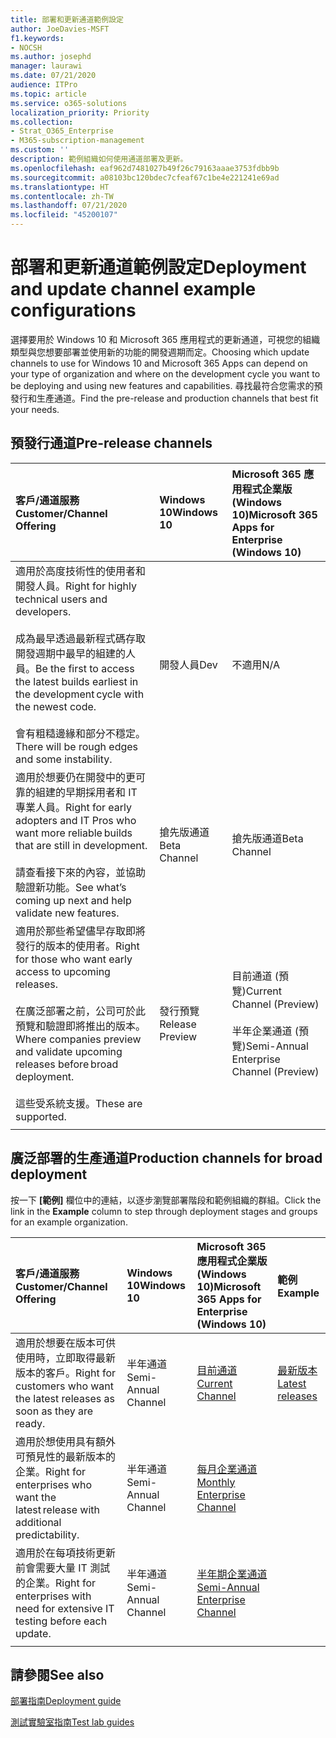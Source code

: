```yaml
---
title: 部署和更新通道範例設定
author: JoeDavies-MSFT
f1.keywords:
- NOCSH
ms.author: josephd
manager: laurawi
ms.date: 07/21/2020
audience: ITPro
ms.topic: article
ms.service: o365-solutions
localization_priority: Priority
ms.collection:
- Strat_O365_Enterprise
- M365-subscription-management
ms.custom: ''
description: 範例組織如何使用通道部署及更新。
ms.openlocfilehash: eaf962d7481027b49f26c79163aaae3753fdbb9b
ms.sourcegitcommit: a08103bc120bdec7cfeaf67c1be4e221241e69ad
ms.translationtype: HT
ms.contentlocale: zh-TW
ms.lasthandoff: 07/21/2020
ms.locfileid: "45200107"
---
```

# <a name="deployment-and-update-channel-example-configurations"></a><span data-ttu-id="bbeb1-103">部署和更新通道範例設定</span><span class="sxs-lookup"><span data-stu-id="bbeb1-103">Deployment and update channel example configurations</span></span>

<span data-ttu-id="bbeb1-104">選擇要用於 Windows 10 和 Microsoft 365 應用程式的更新通道，可視您的組織類型與您想要部署並使用新的功能的開發週期而定。</span><span class="sxs-lookup"><span data-stu-id="bbeb1-104">Choosing which update channels to use for Windows 10 and Microsoft 365 Apps can depend on your type of organization and where on the development cycle you want to be deploying and using new features and capabilities.</span></span> <span data-ttu-id="bbeb1-105">尋找最符合您需求的預發行和生產通道。</span><span class="sxs-lookup"><span data-stu-id="bbeb1-105">Find the pre-release and production channels that best fit your needs.</span></span>

## <a name="pre-release-channels"></a><span data-ttu-id="bbeb1-106">預發行通道</span><span class="sxs-lookup"><span data-stu-id="bbeb1-106">Pre-release channels</span></span>

| <span data-ttu-id="bbeb1-107">客戶/通道服務</span><span class="sxs-lookup"><span data-stu-id="bbeb1-107">Customer/Channel Offering</span></span> | <span data-ttu-id="bbeb1-108">Windows 10</span><span class="sxs-lookup"><span data-stu-id="bbeb1-108">Windows 10</span></span> | <span data-ttu-id="bbeb1-109">Microsoft 365 應用程式企業版 (Windows 10)</span><span class="sxs-lookup"><span data-stu-id="bbeb1-109">Microsoft 365 Apps for Enterprise (Windows 10)</span></span> |
|:-------|:-------|:-----|
| <span data-ttu-id="bbeb1-110">適用於高度技術性的使用者和開發人員。</span><span class="sxs-lookup"><span data-stu-id="bbeb1-110">Right for highly technical users and developers.</span></span> <br><br> <span data-ttu-id="bbeb1-111">成為最早透過最新程式碼存取開發週期中最早的組建的人員。</span><span class="sxs-lookup"><span data-stu-id="bbeb1-111">Be the first to access the latest builds earliest in the development cycle with the newest code.</span></span> <br><br> <span data-ttu-id="bbeb1-112">會有粗糙邊緣和部分不穩定。</span><span class="sxs-lookup"><span data-stu-id="bbeb1-112">There will be rough edges and some instability.</span></span> | <span data-ttu-id="bbeb1-113">開發人員</span><span class="sxs-lookup"><span data-stu-id="bbeb1-113">Dev</span></span> | <span data-ttu-id="bbeb1-114">不適用</span><span class="sxs-lookup"><span data-stu-id="bbeb1-114">N/A</span></span> |
| <span data-ttu-id="bbeb1-115">適用於想要仍在開發中的更可靠的組建的早期採用者和 IT 專業人員。</span><span class="sxs-lookup"><span data-stu-id="bbeb1-115">Right for early adopters and IT Pros who want more reliable builds that are still in development.</span></span> <br><br> <span data-ttu-id="bbeb1-116">請查看接下來的內容，並協助驗證新功能。</span><span class="sxs-lookup"><span data-stu-id="bbeb1-116">See what’s coming up next and help validate new features.</span></span> | <span data-ttu-id="bbeb1-117">搶先版通道</span><span class="sxs-lookup"><span data-stu-id="bbeb1-117">Beta Channel</span></span> | <span data-ttu-id="bbeb1-118">搶先版通道</span><span class="sxs-lookup"><span data-stu-id="bbeb1-118">Beta Channel</span></span> |
| <span data-ttu-id="bbeb1-119">適用於那些希望儘早存取即將發行的版本的使用者。</span><span class="sxs-lookup"><span data-stu-id="bbeb1-119">Right for those who want early access to upcoming releases.</span></span> <br><br> <span data-ttu-id="bbeb1-120">在廣泛部署之前，公司可於此預覽和驗證即將推出的版本。</span><span class="sxs-lookup"><span data-stu-id="bbeb1-120">Where companies preview and validate upcoming releases before broad deployment.</span></span> <br><br> <span data-ttu-id="bbeb1-121">這些受系統支援。</span><span class="sxs-lookup"><span data-stu-id="bbeb1-121">These are supported.</span></span> <br>  | <span data-ttu-id="bbeb1-122">發行預覽</span><span class="sxs-lookup"><span data-stu-id="bbeb1-122">Release Preview</span></span> | <span data-ttu-id="bbeb1-123">目前通道 (預覽)</span><span class="sxs-lookup"><span data-stu-id="bbeb1-123">Current Channel (Preview)</span></span> <br><br> <span data-ttu-id="bbeb1-124">半年企業通道 (預覽)</span><span class="sxs-lookup"><span data-stu-id="bbeb1-124">Semi-Annual Enterprise Channel (Preview)</span></span>|
||||

## <a name="production-channels-for-broad-deployment"></a><span data-ttu-id="bbeb1-125">廣泛部署的生產通道</span><span class="sxs-lookup"><span data-stu-id="bbeb1-125">Production channels for broad deployment</span></span>

<span data-ttu-id="bbeb1-126">按一下 **[範例]** 欄位中的連結，以逐步瀏覽部署階段和範例組織的群組。</span><span class="sxs-lookup"><span data-stu-id="bbeb1-126">Click the link in the **Example** column to step through deployment stages and groups for an example organization.</span></span>

| <span data-ttu-id="bbeb1-127">客戶/通道服務</span><span class="sxs-lookup"><span data-stu-id="bbeb1-127">Customer/Channel Offering</span></span> | <span data-ttu-id="bbeb1-128">Windows 10</span><span class="sxs-lookup"><span data-stu-id="bbeb1-128">Windows 10</span></span> | <span data-ttu-id="bbeb1-129">Microsoft 365 應用程式企業版 (Windows 10)</span><span class="sxs-lookup"><span data-stu-id="bbeb1-129">Microsoft 365 Apps for Enterprise (Windows 10)</span></span> | <span data-ttu-id="bbeb1-130">範例</span><span class="sxs-lookup"><span data-stu-id="bbeb1-130">Example</span></span> |
|:-------|:-------|:-----|:-------|
| <span data-ttu-id="bbeb1-131">適用於想要在版本可供使用時，立即取得最新版本的客戶。</span><span class="sxs-lookup"><span data-stu-id="bbeb1-131">Right for customers who want the latest releases as soon as they are ready.</span></span> | <span data-ttu-id="bbeb1-132">半年通道</span><span class="sxs-lookup"><span data-stu-id="bbeb1-132">Semi-Annual Channel</span></span> | [<span data-ttu-id="bbeb1-133">目前通道</span><span class="sxs-lookup"><span data-stu-id="bbeb1-133">Current Channel</span></span>](https://docs.microsoft.com/deployoffice/overview-update-channels#current-channel-overview) | [<span data-ttu-id="bbeb1-134">最新版本</span><span class="sxs-lookup"><span data-stu-id="bbeb1-134">Latest releases</span></span>](deploy-update-channels-examples-rapid-deploy.md) |
| <span data-ttu-id="bbeb1-135">適用於想使用具有額外可預見性的最新版本的企業。</span><span class="sxs-lookup"><span data-stu-id="bbeb1-135">Right for enterprises who want the latest release with additional predictability.</span></span> | <span data-ttu-id="bbeb1-136">半年通道</span><span class="sxs-lookup"><span data-stu-id="bbeb1-136">Semi-Annual Channel</span></span> | [<span data-ttu-id="bbeb1-137">每月企業通道</span><span class="sxs-lookup"><span data-stu-id="bbeb1-137">Monthly Enterprise Channel</span></span>](https://docs.microsoft.com/deployoffice/overview-update-channels#monthly-enterprise-channel-overview) |  |
| <span data-ttu-id="bbeb1-138">適用於在每項技術更新前會需要大量 IT 測試的企業。</span><span class="sxs-lookup"><span data-stu-id="bbeb1-138">Right for enterprises with need for extensive IT testing before each update.</span></span> | <span data-ttu-id="bbeb1-139">半年通道</span><span class="sxs-lookup"><span data-stu-id="bbeb1-139">Semi-Annual Channel</span></span> | [<span data-ttu-id="bbeb1-140">半年期企業通道</span><span class="sxs-lookup"><span data-stu-id="bbeb1-140">Semi-Annual Enterprise Channel</span></span>](https://docs.microsoft.com/deployoffice/overview-update-channels#semi-annual-enterprise-channel-overview) |  |
|||||


## <a name="see-also"></a><span data-ttu-id="bbeb1-141">請參閱</span><span class="sxs-lookup"><span data-stu-id="bbeb1-141">See also</span></span>

[<span data-ttu-id="bbeb1-142">部署指南</span><span class="sxs-lookup"><span data-stu-id="bbeb1-142">Deployment guide</span></span>](deploy-microsoft-365-enterprise.md)

[<span data-ttu-id="bbeb1-143">測試實驗室指南</span><span class="sxs-lookup"><span data-stu-id="bbeb1-143">Test lab guides</span></span>](m365-enterprise-test-lab-guides.md)
